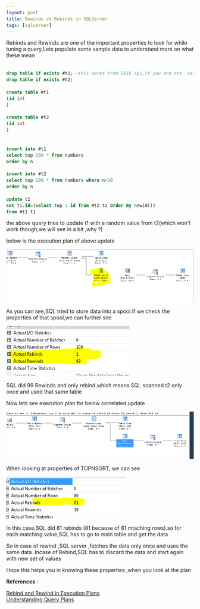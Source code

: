 ```yaml
---
layout: post
title: Rewinds vs Rebinds in SQLServer
tags: [sqlserver]
---
```


Rebinds and Rewinds are one of the important properties to look for while tuning a query,Lets populate some sample data to understand more on
what these mean

``` sql

drop table if exists #t1;--this works from 2016 sp1,if you are not  using this,use old syntax
drop table if exists #t2;

create table #t1
(id int
)

create table #t2
(id int
)


insert into #t1
select top 100 * from numbers
order by n

insert into #t2
select top 100 * from numbers where n>20
order by n

update t1
set t1.id=(select top 1 id from #t2 t2 Order By newid())
from #t1 t1

```
the above query tries to update t1 with a random value from t2(which won't work though,we will see in a bit ,why ?)

below is the execution plan of above update

<img  src="/img/spool.PNG"/>


As you can see,SQL tried to store data into a spool.If we check the properties of that spool,we can further see

<img  src="/img/rebindsrewinds.PNG"/>

SQL did 99 Rewinds and only rebind,which means SQL scanned t2 only once and used that same table

Now lets see execution plan for below correlated update

<img  src="/img/topnsort.PNG"/>

When looking at properties of TOPNSORT, we can see 

<img  src="/img/rebinds1.PNG"/>


In this case,SQL did 81 rebinds (81 because of 81 mtaching rows).so for each matching value,SQL has to go to main table and get the data


So in case of rewind ,SQL server ,fetches the data only once and uses the same data .Incase of Rebind,SQL has to discard the data and start 
again with new set of values

Hope this helps you in knowing these properties ,when you look at the plan

<b>References</b> :

[Rebind and Rewind in Execution Plans](http://www.scarydba.com/2011/06/15/rebind-and-rewind-in-execution-plans/)  
[Understanding Query Plans](http://sqlmag.com/t-sql/understanding-query-plans)  

















